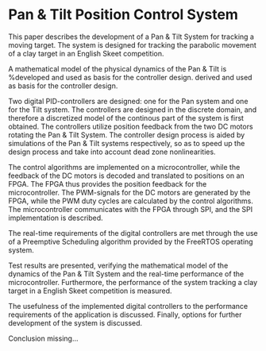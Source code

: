 Pan & Tilt Position Control System
==================================
This paper describes the development of a Pan & Tilt System for tracking a moving
target. The system is designed for tracking the parabolic movement of
a clay target in an English Skeet competition.

A mathematical model of the physical dynamics of the Pan & Tilt is
%developed and used as basis for the controller design.
derived and used as basis for the controller design.

Two digital PID-controllers are designed: one for the Pan system and one for the Tilt system.
The controllers are designed in the discrete domain, and therefore a discretized model
of the continous part of the system is first obtained.
The controllers utilize position feedback from 
the two DC motors
rotating the Pan & Tilt System.
The controller design process is aided by simulations of the Pan & Tilt systems respectively,
so as to speed up the design process and take into account dead zone nonlinearities.

The control algorithms are implemented on a microcontroller, while
the feedback of the DC motors is decoded and translated to positions on an FPGA.
The FPGA thus provides the position feedback for the microcontroller.
The PWM-signals for the DC motors are generated by the FPGA, while the PWM duty cycles are calculated by the control algorithms.
The microcontroller communicates with the FPGA through SPI, and the SPI implementation is described.

The real-time requirements of the digital controllers are met through the use
of a Preemptive Scheduling algorithm provided by the FreeRTOS operating
system.

Test results are presented,
verifying the mathematical model of the dynamics of the Pan & Tilt System
and the real-time performance of the microcontroller.
Furthermore, the performance of the system tracking a clay target in a English Skeet competition is measured.

The usefulness of the implemented digital controllers to the performance requirements
of the application is discussed. Finally, options for further development of the system is discussed. 

Conclusion missing...
